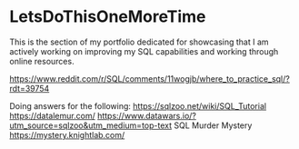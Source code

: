 # LetsDoThisOneMoreTime
This is the section of my portfolio dedicated for showcasing that I am actively working on improving my SQL capabilities and working through online resources.

https://www.reddit.com/r/SQL/comments/11wogjb/where_to_practice_sql/?rdt=39754

Doing answers for the following:
https://sqlzoo.net/wiki/SQL_Tutorial
https://datalemur.com/
https://www.datawars.io/?utm_source=sqlzoo&utm_medium=top-text
SQL Murder Mystery https://mystery.knightlab.com/
